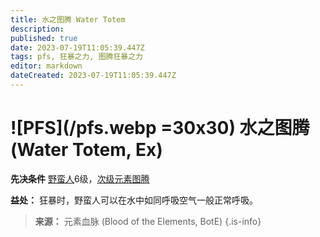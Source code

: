 ```yaml
---
title: 水之图腾 Water Totem
description: 
published: true
date: 2023-07-19T11:05:39.447Z
tags: pfs, 狂暴之力, 图腾狂暴之力
editor: markdown
dateCreated: 2023-07-19T11:05:39.447Z
---
```


# ![PFS](/pfs.webp =30x30) 水之图腾 (Water Totem, Ex)
**先决条件** [野蛮人](/野蛮人)6级，[次级元素图腾](/狂暴之力/次级元素图腾)

**益处：** 狂暴时，野蛮人可以在水中如同呼吸空气一般正常呼吸。

> **来源：** 元素血脉 (Blood of the Elements, BotE)
{.is-info}

